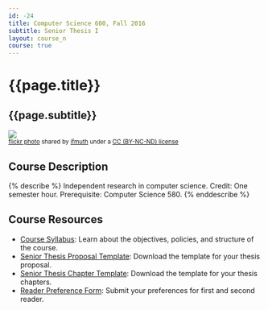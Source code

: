 ```yaml
---
id: -24
title: Computer Science 600, Fall 2016
subtitle: Senior Thesis I
layout: course_n
course: true
---
```


# {{page.title}}
## {{page.subtitle}}

<a title="Detroit Dequindre" href="https://flickr.com/photos/ifmuth/3559068790"><img class="img-responsive-tight" src="https://farm4.static.flickr.com/3615/3559068790_03cfa6a191_z.jpg" /></a><br /><small><a title="Detroit Dequindre" href="https://flickr.com/photos/ifmuth/3559068790">flickr photo</a> shared by <a href="https://flickr.com/people/ifmuth">ifmuth</a> under a <a href="https://creativecommons.org/licenses/by-nc-nd/2.0/">CC (BY-NC-ND) license</a> </small>

## Course Description

{% describe %}
Independent research in computer science. Credit: One semester hour. Prerequisite: Computer Science 580.
{% enddescribe %}

## Course Resources

<ul class="fa-ul">

<li><i class="fa-li fa fa-arrow-right"></i><a href="{{site.baseurl}}teaching/cs600F2016/provide/syllabus/cs600Fall2016_syllabus.pdf"
class="major">Course Syllabus</a>: Learn about the objectives, policies, and structure of the course.

<li><i class="fa-li fa fa-arrow-right"></i><a href="{{site.baseurl}}teaching/cs600F2016/provide/template/senior_thesis_proposal_template.zip"
class="major">Senior Thesis Proposal Template</a>: Download the template for your thesis proposal.

<li><i class="fa-li fa fa-arrow-right"></i><a href="{{site.baseurl}}teaching/cs600F2016/provide/template/AllegThesis.zip"
class="major">Senior Thesis Chapter Template</a>: Download the template for your thesis chapters.

<li><i class="fa-li fa fa-arrow-right"></i><a href="https://docs.google.com/a/allegheny.edu/forms/d/e/1FAIpQLSePAWys40CS4grZaaWlcAZg6ch6uVuKb_6oY5Dc_cVFMcHQOw/viewform"
class="major">Reader Preference Form</a>: Submit your preferences for first and second reader.

</ul>
